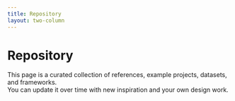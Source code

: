 ```yaml
---
title: Repository
layout: two-column
---
```


# Repository

This page is a curated collection of references, example projects, datasets, and frameworks.  
You can update it over time with new inspiration and your own design work.
